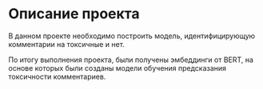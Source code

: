 # Описание проекта

В данном проекте необходимо построить модель, идентифицирующую комментарии на токсичные и нет.

По итогу выполнения проекта, были получены эмбеддинги от BERT, на основе которых были созданы модели обучения предсказания токсичности комментариев.
